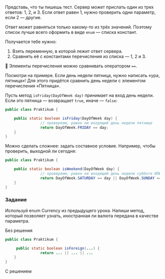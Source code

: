 Представь, что ты пишешь тест. Сервер может прислать один из трех ответов: 1, 2, и 3. Если ответ равен 1, нужно проверить одни параметр, если 2 — другие.

Ответ может равняться только какому-то из трёх значений. Поэтому список лучше всего оформить в виде `enum` — списка констант.

Получается тебе нужно:

1. Взять переменную, в которой лежит ответ сервера.
2. Сравнить её с константами перечисления из списка — 1, 2 и 3.

📎 Элементы перечисления можно сравнивать оператором `==`.

Посмотри на примере. Если день недели пятница, нужно написать «ура, пятница»! Для этого придётся сравнить день недели с элементом перечисления «Пятница».

Пусть метод `isFriday(DayOfWeek day)` принимает на вход день недели. Если это пятница — возвращает `true`, иначе — `false`:
```java
public class Praktikum {

    public static boolean isFriday(DayOfWeek day) {
                // проверяем, равен ли входящий день недели пятнице
                return DayOfWeek.FRIDAY == day;
    }
} 
```

Можно сделать сложнее: задать составное условие. Например, чтобы проверить, выходной ли сегодня:
```java
public class Praktikum {

    public static boolean isWeekend(DayOfWeek day) {
                // проверяем, равен ли входящий день недели субботе ИЛИ воскресенью
                return DayOfWeek.SATURDAY == day || DayOfWeek.SUNDAY == day;
    }
} 
```

### Задание
Используй enum Currency из предыдущего урока. Напиши метод, который позволяет узнать, иностранная ли валюта передана в качестве параметра.

Без решения
```java
public class Praktikum {

     public static boolean isForeign(...) {
				return ... || ... || ...
    }
}
```

С решением
```java

```